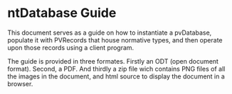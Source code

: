 # ntDatabase Guide
This document serves as a guide on how to instantiate a pvDatabase, populate
it with PVRecords that house normative types, and then operate upon those records
using a client program.

The guide is provided in three formates. Firstly an ODT (open document format). 
Second, a PDF. And thirdly a zip file wich contains PNG files of all the images 
in the document, and html source to display the document in a browser.
